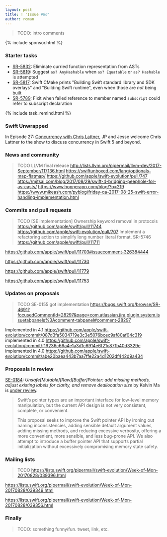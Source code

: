 ```yaml
---
layout: post
title: ! 'Issue #86'
author: roman
---
```


> TODO: intro comments

<!--excerpt-->

{% include sponsor.html %}

### Starter tasks

- [SR-5832](https://bugs.swift.org/browse/SR-5832): Eliminate curried function representation from ASTs
- [SR-5819](https://bugs.swift.org/browse/SR-5819): Suggest `as? AnyHashable` when `as? Equatable` or `as? Hashable` is attempted
- [SR-5817](https://bugs.swift.org/browse/SR-5817): Swift CMake prints "Building Swift standard library and SDK overlays" and "Building Swift runtime", even when those are *not* being built
- [SR-5789](https://bugs.swift.org/browse/SR-5789): Fixit when failed reference to member named `subscript` could refer to subscript declaration

{% include task_remind.html %}

### Swift Unwrapped

In Episode 27: [Concurrency with Chris Lattner](https://spec.fm/podcasts/swift-unwrapped/84323), JP and Jesse welcome Chris Lattner to the show to discuss concurrency in Swift 5 and beyond.

### News and community

> TODO
LLVM final release http://lists.llvm.org/pipermail/llvm-dev/2017-September/117136.html
https://swiftunboxed.com/lang/optionals-map-flatmap/
https://github.com/apple/swift-evolution/pull/747
https://mjtsai.com/blog/2017/08/29/swift-4-bridging-peephole-for-as-casts/
https://www.hopperapp.com/blog/?p=219
https://www.mikeash.com/pyblog/friday-qa-2017-08-25-swift-error-handling-implementation.html

### Commits and pull requests

> TODO
[SE implementation] Ownership keyword removal in protocols https://github.com/apple/swift/pull/11744 https://github.com/apple/swift-evolution/pull/707
Implement a refactoring action to simplify long number literal format. SR-5746 https://github.com/apple/swift/pull/11711

https://github.com/apple/swift/pull/11703#issuecomment-326384444

https://github.com/apple/swift/pull/11730

https://github.com/apple/swift/pull/11779

https://github.com/apple/swift/pull/11753


### Updates on proposals

> TODO
SE-0155 got implementation https://bugs.swift.org/browse/SR-4691?focusedCommentId=28297&page=com.atlassian.jira.plugin.system.issuetabpanels%3Acomment-tabpanel#comment-28297

Implemented in 4.1 https://github.com/apple/swift-evolution/commit/087d3fa5034719e3c3e5076bcec9af80af04c319
implemented in 4.0 https://github.com/apple/swift-evolution/commit/f19236c66a4e1a3d1c6914e6f21c871b40d3329e
implemented in 4.0 https://github.com/apple/swift-evolution/commit/abe20baea443b7aa7ffe22a4d1202df442d9a434


### Proposals in review

[SE-0184](https://github.com/apple/swift-evolution/blob/master/proposals/0184-unsafe-pointers-add-missing.md): *Unsafe[Mutable][Raw][Buffer]Pointer: add missing methods, adjust existing labels for clarity, and remove deallocation size* by Kelvin Ma is [under review](https://lists.swift.org/pipermail/swift-evolution-announce/2017-September/000401.html).

> Swift’s pointer types are an important interface for low-level memory manipulation, but the current API design is not very consistent, complete, or convenient.
>
> This proposal seeks to improve the Swift pointer API by ironing out naming inconsistencies, adding sensible default argument values, adding missing methods, and reducing excessive verbosity, offering a more convenient, more sensible, and less bug-prone API. We also attempt to introduce a buffer pointer API that supports partial initialization without excessively compromising memory state safety.

### Mailing lists

> TODO
https://lists.swift.org/pipermail/swift-evolution/Week-of-Mon-20170828/039396.html

https://lists.swift.org/pipermail/swift-evolution/Week-of-Mon-20170828/039349.html

https://lists.swift.org/pipermail/swift-evolution/Week-of-Mon-20170828/039356.html

### Finally

> TODO: something funny/fun. tweet, link, etc.
